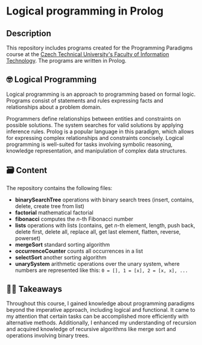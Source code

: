 # Logical programming in Prolog

## Description

This repository includes programs created for the Programming Paradigms course at the [Czech Technical University's Faculty of Information Technology](https://fit.cvut.cz/cs). The programs are written in Prolog.

## 🤓 Logical Programming

Logical programming is an approach to programming based on formal logic. Programs consist of statements and rules expressing facts and relationships about a problem domain.

Programmers define relationships between entities and constraints on possible solutions. The system searches for valid solutions by applying inference rules. Prolog is a popular language in this paradigm, which allows for expressing complex relationships and constraints concisely. Logical programming is well-suited for tasks involving symbolic reasoning, knowledge representation, and manipulation of complex data structures.

## 🗃️ Content
The repository contains the following files:
- **binarySearchTree** operations with binary search trees (insert, contains, delete, create tree from list)
- **factorial** mathematical factorial
- **fibonacci** computes the $n$-th Fibonacci number
- **lists** operations with lists (contains, get $n$-th element, length, push back, delete first, delete all, replace all, get last element, flatten, reverse, powerset)
- **mergeSort** standard sorting algorithm
- **occurrenceCounter** counts all occurrences in a list
- **selectSort** another sorting algorithm
- **unarySystem** arithmetic operations over the unary system, where numbers are represented like this: `0 = [], 1 = [x], 2 = [x, x], ...` 

## 👨‍🎓 Takeaways

Throughout this course, I gained knowledge about programming paradigms beyond the imperative approach, including logical and functional. It came to my attention that certain tasks can be accomplished more efficiently with alternative methods. Additionally, I enhanced my understanding of recursion and acquired knowledge of recursive algorithms like merge sort and operations involving binary trees.